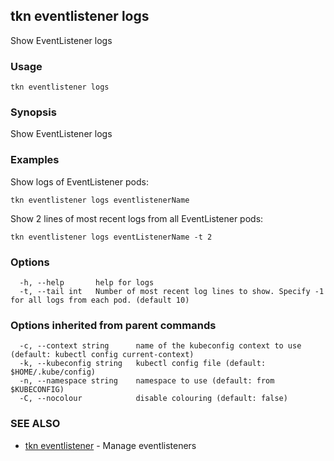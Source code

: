 ## tkn eventlistener logs

Show EventListener logs

### Usage

```
tkn eventlistener logs
```

### Synopsis

Show EventListener logs

### Examples


Show logs of EventListener pods: 
	
    tkn eventlistener logs eventlistenerName

Show 2 lines of most recent logs from all EventListener pods:

    tkn eventlistener logs eventListenerName -t 2

### Options

```
  -h, --help       help for logs
  -t, --tail int   Number of most recent log lines to show. Specify -1 for all logs from each pod. (default 10)
```

### Options inherited from parent commands

```
  -c, --context string      name of the kubeconfig context to use (default: kubectl config current-context)
  -k, --kubeconfig string   kubectl config file (default: $HOME/.kube/config)
  -n, --namespace string    namespace to use (default: from $KUBECONFIG)
  -C, --nocolour            disable colouring (default: false)
```

### SEE ALSO

* [tkn eventlistener](tkn_eventlistener.md)	 - Manage eventlisteners

